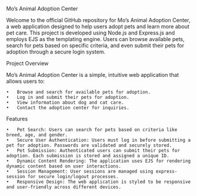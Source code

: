 Mo’s Animal Adoption Center

Welcome to the official GitHub repository for Mo’s Animal Adoption Center, a web application designed to help users adopt pets and learn more about pet care. 
This project is developed using Node.js and Express.js and employs EJS as the templating engine. Users can browse available pets, search for pets based on specific criteria, 
and even submit their pets for adoption through a secure login system.

Project Overview

Mo’s Animal Adoption Center is a simple, intuitive web application that allows users to:

	•	Browse and search for available pets for adoption.
	•	Log in and submit their pets for adoption.
	•	View information about dog and cat care.
	•	Contact the adoption center for inquiries.

Features

	•	Pet Search: Users can search for pets based on criteria like breed, age, and gender.
	•	Secure User Authentication: Users must log in before submitting a pet for adoption. Passwords are validated and securely stored.
	•	Pet Submission: Authenticated users can submit their pets for adoption. Each submission is stored and assigned a unique ID.
	•	Dynamic Content Rendering: The application uses EJS for rendering dynamic content based on user interactions.
	•	Session Management: User sessions are managed using express-session for secure login/logout processes.
	•	Responsive Design: The web application is styled to be responsive and user-friendly across different devices.
